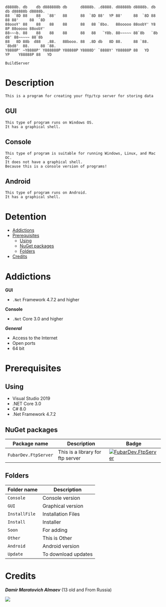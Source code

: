     d8888b. db    db d888888b db      d8888b. .d8888. d88888b d8888b. db    db d88888b d8888b. 
    88  `8D 88    88   `88'   88      88  `8D 88'  YP 88'     88  `8D 88    88 88'     88  `8D 
    88oooY' 88    88    88    88      88   88 `8bo.   88ooooo 88oobY' Y8    8P 88ooooo 88oobY' 
    88~~~b. 88    88    88    88      88   88   `Y8b. 88~~~~~ 88`8b   `8b  d8' 88~~~~~ 88`8b   
    88   8D 88b  d88   .88.   88booo. 88  .8D db   8D 88.     88 `88.  `8bd8'  88.     88 `88. 
    Y8888P' ~Y8888P' Y888888P Y88888P Y8888D' `8888Y' Y88888P 88   YD    YP    Y88888P 88   YD 

`BuildServer`

# Description

```This is a program for creating your ftp/tcp server for storing data```

## GUI
```
This type of program runs on Windows OS.
It has a graphical shell.
```

## Console
```
This type of program is suitable for running Windows, Linux, and Mac OC.
It does not have a graphical shell.
Because this is a console version of programs!
```

## Android
```
This type of program runs on Android.
It has a graphical shell.
```

# Detention

* [Addictions](https://github.com/damiralmaev/BuildServer#addictions)
* [Prerequisites](https://github.com/damiralmaev/BuildServer#prerequisites)
    * [Using](https://github.com/damiralmaev/BuildServer#using)
    * [NuGet packages](https://github.com/damiralmaev/BuildServer#nuget-packages)
    * [Folders](https://github.com/damiralmaev/BuildServer#folders)
* [Credits](https://github.com/damiralmaev/BuildServer#credits)

# Addictions

**GUI**

* `.Net` Framework 4.7.2 and higher

**Console**

* `.Net` Core 3.0 and higher

***General***

* Access to the Internet
* Open ports
* 64 bit

# Prerequisites

## Using

* Visual Studio 2019
* .NET Core 3.0
* C# 8.0
* .Net Framework 4.7.2

## NuGet packages

| Package name                      | Description				     | Badge |
|-----------------------------------|--------------------------------|-------|
| `FubarDev.FtpServer`              | This is a library for ftp server| [![FubarDev.FtpServer](https://img.shields.io/nuget/vpre/FubarDev.FtpServer.svg)](https://www.nuget.org/packages/FubarDev.FtpServer) |

## Folders

|Folder name     | Description         |
|----------------|---------------------|
| `Console`      | Console version     |
| `GUI`          | Graphical version   |
| `InstallFile`  | Installation Files  |
| `Install`      | Installer           |
| `Soon`         | For adding          |
| `Other`        | This is Other       |
| `Android`      | Android version     |
| `Update`       | To download updates |

# Credits

***Damir Maratovich Almaev*** (13 old and From Russia)

![](https://i.ibb.co/MPNCfRY/Oz-Why-JWm-M8.jpgi)
